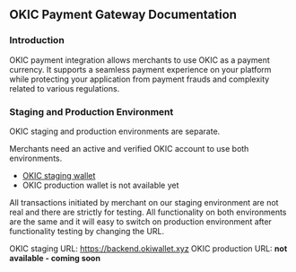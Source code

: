 ## OKIC Payment Gateway Documentation

### Introduction
OKIC payment integration allows merchants to use OKIC as a payment currency. It supports a seamless payment experience on your platform
while protecting your application from payment frauds and complexity related to various regulations.

### Staging and Production Environment
OKIC staging and production environments are separate.

Merchants need an active and verified OKIC account to use both environments.

- [OKIC staging wallet](https://okiwallet.xyz)
- OKIC production wallet is not available yet

All transactions initiated by merchant on our staging environment are not real and there are strictly for testing.
All functionality on both environments are the same and it will easy to switch on production environment after functionality 
testing by changing the URL.

OKIC staging URL: https://backend.okiwallet.xyz
OKIC production URL: **not available - coming soon**